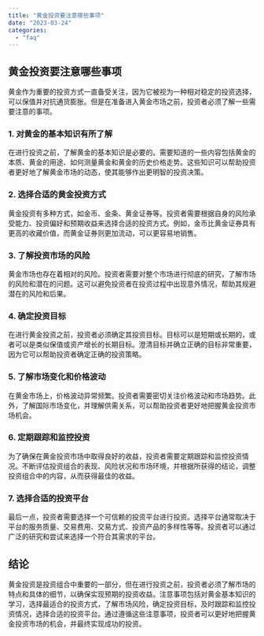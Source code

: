 ```yaml
---
title: "黄金投资要注意哪些事项"
date: "2023-03-24"
categories: 
  - "faq"
---
```


## 黄金投资要注意哪些事项

黄金作为重要的投资方式一直备受关注，因为它被视为一种相对稳定的投资选择，可以保值并对抗通货膨胀。但是在准备进入黄金市场之前，投资者必须了解一些需要注意的事项。

### 1\. 对黄金的基本知识有所了解

在进行投资之前，了解黄金的基本知识是必要的。需要知道的一些内容包括黄金的本质、黄金的用途、如何测量黄金和黄金的历史价格走势。这些知识可以帮助投资者更好地了解黄金市场的动态，使其能够作出更明智的投资决策。

### 2\. 选择合适的黄金投资方式

黄金投资有多种方式，如金币、金条、黄金证券等。投资者需要根据自身的风险承受能力、投资偏好和预期收益来选择合适的投资方式。例如，金币比黄金证券具有更高的收藏价值，而黄金证券则更加流动，可以更容易地销售。

### 3\. 了解投资市场的风险

黄金市场也存在着相对的风险。投资者需要对整个市场进行彻底的研究，了解市场的风险和潜在的问题。这可以避免投资者在投资过程中出现意外情况，帮助其规避潜在的风险和后果。

### 4\. 确定投资目标

在进行黄金投资之前，投资者必须确定其投资目标。目标可以是短期或长期的，或者可以是类似保值或资产增长的长期目标。澄清目标并确立正确的目标非常重要，因为它可以帮助投资者确定正确的投资策略。

### 5\. 了解市场变化和价格波动

在黄金市场上，价格波动异常频繁。投资者需要密切关注价格波动和市场趋势。此外，了解国际市场变化，并理解供需关系，可以帮助投资者更好地把握黄金投资市场机会。

### 6\. 定期跟踪和监控投资

为了确保在黄金投资市场中取得良好的收益，投资者需要定期跟踪和监控投资情况。不断评估投资组合的表现、风险状况和市场环境，并根据所获得的结论，调整投资组合中的内容，从而获得最佳的收益。

### 7\. 选择合适的投资平台

最后一点，投资者需要选择一个可信赖的投资平台进行投资。选择平台通常取决于平台的服务质量、交易费用、交易方式、投资产品的多样性等等。投资者可以通过广泛的研究和尝试来选择一个符合其需求的平台。

## 结论

黄金投资是投资组合中重要的一部分，但在进行投资之前，投资者必须了解市场的特点和具体的细节，以确保实现预期的投资收益。注意事项包括对黄金基本知识的学习，选择最适合的投资方式，了解市场风险，确定投资目标，及时跟踪和监控投资情况，选择合适的投资平台。通过遵循这些注意事项，投资者可以更好地把握黄金投资市场的机会，并最终实现成功的投资。
